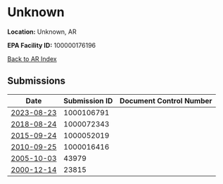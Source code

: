 # Unknown

**Location:** Unknown, AR

**EPA Facility ID:** 100000176196

[Back to AR Index](../../index.md)

## Submissions

| Date | Submission ID | Document Control Number |
|------|--------------|-------------------------|
| [2023-08-23](submissions/1000106791.md) | 1000106791 |  |
| [2018-08-24](submissions/1000072343.md) | 1000072343 |  |
| [2015-09-24](submissions/1000052019.md) | 1000052019 |  |
| [2010-09-25](submissions/1000016416.md) | 1000016416 |  |
| [2005-10-03](submissions/43979.md) | 43979 |  |
| [2000-12-14](submissions/23815.md) | 23815 |  |
